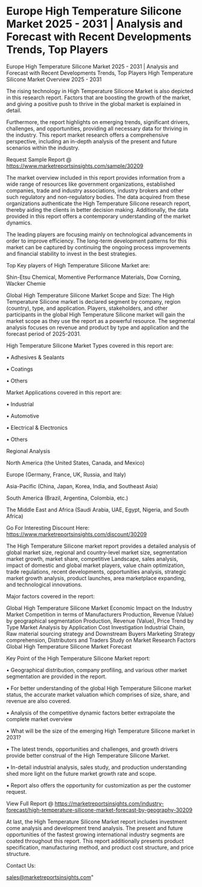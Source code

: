 # Europe High Temperature Silicone Market 2025 - 2031 | Analysis and Forecast with Recent Developments Trends, Top Players
 Europe High Temperature Silicone Market 2025 - 2031 | Analysis and Forecast with Recent Developments Trends, Top Players
High Temperature Silicone Market Overview 2025 - 2031

The rising technology in High Temperature Silicone Market is also depicted in this research report. Factors that are boosting the growth of the market, and giving a positive push to thrive in the global market is explained in detail.

Furthermore, the report highlights on emerging trends, significant drivers, challenges, and opportunities, providing all necessary data for thriving in the industry. This report market research offers a comprehensive perspective, including an in-depth analysis of the present and future scenarios within the industry.

Request Sample Report @ https://www.marketreportsinsights.com/sample/30209

The market overview included in this report provides information from a wide range of resources like government organizations, established companies, trade and industry associations, industry brokers and other such regulatory and non-regulatory bodies. The data acquired from these organizations authenticate the High Temperature Silicone research report, thereby aiding the clients in better decision making. Additionally, the data provided in this report offers a contemporary understanding of the market dynamics.

The leading players are focusing mainly on technological advancements in order to improve efficiency. The long-term development patterns for this market can be captured by continuing the ongoing process improvements and financial stability to invest in the best strategies.

Top Key players of High Temperature Silicone Market are:

Shin-Etsu Chemical, Momentive Performance Materials, Dow Corning, Wacker Chemie

Global High Temperature Silicone Market Scope and Size:
The High Temperature Silicone market is declared segment by company, region (country), type, and application. Players, stakeholders, and other participants in the global High Temperature Silicone market will gain the market scope as they use the report as a powerful resource. The segmental analysis focuses on revenue and product by type and application and the forecast period of 2025-2031.

High Temperature Silicone Market Types covered in this report are:

• Adhesives & Sealants

• Coatings

• Others

Market Applications covered in this report are:

• Industrial

• Automotive

• Electrical & Electronics

• Others

Regional Analysis

North America (the United States, Canada, and Mexico)

Europe (Germany, France, UK, Russia, and Italy)

Asia-Pacific (China, Japan, Korea, India, and Southeast Asia)

South America (Brazil, Argentina, Colombia, etc.)

The Middle East and Africa (Saudi Arabia, UAE, Egypt, Nigeria, and South Africa)

Go For Interesting Discount Here: https://www.marketreportsinsights.com/discount/30209

The High Temperature Silicone market report provides a detailed analysis of global market size, regional and country-level market size, segmentation market growth, market share, competitive Landscape, sales analysis, impact of domestic and global market players, value chain optimization, trade regulations, recent developments, opportunities analysis, strategic market growth analysis, product launches, area marketplace expanding, and technological innovations.

Major factors covered in the report:

Global High Temperature Silicone Market
Economic Impact on the Industry
Market Competition in terms of Manufacturers
Production, Revenue (Value) by geographical segmentation
Production, Revenue (Value), Price Trend by Type
Market Analysis by Application
Cost Investigation
Industrial Chain, Raw material sourcing strategy and Downstream Buyers
Marketing Strategy comprehension, Distributors and Traders
Study on Market Research Factors
Global High Temperature Silicone Market Forecast

Key Point of the High Temperature Silicone Market report:

• Geographical distribution, company profiling, and various other market segmentation are provided in the report.

• For better understanding of the global High Temperature Silicone market status, the accurate market valuation which comprises of size, share, and revenue are also covered.

• Analysis of the competitive dynamic factors better extrapolate the complete market overview

• What will be the size of the emerging High Temperature Silicone market in 2031?

• The latest trends, opportunities and challenges, and growth drivers provide better construal of the High Temperature Silicone Market.

• In-detail industrial analysis, sales study, and production understanding shed more light on the future market growth rate and scope.

• Report also offers the opportunity for customization as per the customer request.

View Full Report @ https://marketreportsinsights.com/industry-forecast/high-temperature-silicone-market-forecast-by-geography-30209

At last, the High Temperature Silicone Market report includes investment come analysis and development trend analysis. The present and future opportunities of the fastest growing international industry segments are coated throughout this report. This report additionally presents product specification, manufacturing method, and product cost structure, and price structure.

Contact Us:

sales@marketreportsinsights.com"

